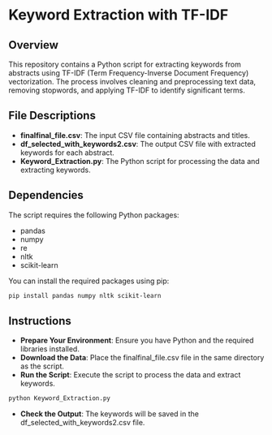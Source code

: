 # Keyword Extraction with TF-IDF

## Overview

This repository contains a Python script for extracting keywords from abstracts using TF-IDF (Term Frequency-Inverse Document Frequency) vectorization. The process involves cleaning and preprocessing text data, removing stopwords, and applying TF-IDF to identify significant terms.

## File Descriptions

- **finalfinal_file.csv**: The input CSV file containing abstracts and titles.
- **df_selected_with_keywords2.csv**: The output CSV file with extracted keywords for each abstract.
- **Keyword_Extraction.py**: The Python script for processing the data and extracting keywords.

## Dependencies

The script requires the following Python packages:
- pandas
- numpy
- re
- nltk
- scikit-learn

You can install the required packages using pip:

```bash
pip install pandas numpy nltk scikit-learn
```
## Instructions

- **Prepare Your Environment**: Ensure you have Python and the required libraries installed.
- **Download the Data**: Place the finalfinal_file.csv file in the same directory as the script.
- **Run the Script**: Execute the script to process the data and extract keywords.
``` bash
python Keyword_Extraction.py
```
- **Check the Output**: The keywords will be saved in the df_selected_with_keywords2.csv file.

